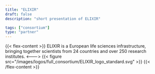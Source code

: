 ```yaml
---
title: "ELIXIR"
draft: false
description: "short presentation of ELIXIR"

tags: ["consortium"]
type: "partner" 
---
```

{{< flex-content >}}
ELIXIR is a European life sciences infrastructure, bringing together scientists from 24 countries and over 250 research institutes.
<--->
{{< figure src="/images/logos/full_consortium/ELIXIR_logo_standard.svg" >}}
{{< /flex-content >}}


